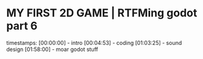 # MY FIRST 2D GAME | RTFMing godot part 6

timestamps:
[00:00:00] - intro
[00:04:53] - coding
[01:03:25] - sound design 
[01:58:00] - moar godot stuff

